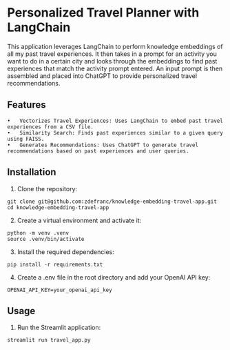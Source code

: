 # Personalized Travel Planner with LangChain

This application leverages LangChain to perform knowledge embeddings of all my past travel experiences. 
It then takes in a prompt for an activity you want to do in a certain city and looks through the embeddings to find past experiences that match the activity prompt entered. 
An input prompt is then assembled and placed into ChatGPT to provide personalized travel recommendations.

## Features

	•	Vectorizes Travel Experiences: Uses LangChain to embed past travel experiences from a CSV file.
	•	Similarity Search: Finds past experiences similar to a given query using FAISS.
	•	Generates Recommendations: Uses ChatGPT to generate travel recommendations based on past experiences and user queries.

## Installation

1.	Clone the repository:
```
git clone git@github.com:zdefranc/knowledge-embedding-travel-app.git
cd knowledge-embedding-travel-app
```

2. Create a virtual environment and activate it:
```
python -m venv .venv
source .venv/bin/activate
```

3. Install the required dependencies:
```
pip install -r requirements.txt
```

4. Create a .env file in the root directory and add your OpenAI API key:
```
OPENAI_API_KEY=your_openai_api_key
```

## Usage

1.	Run the Streamlit application:
```
streamlit run travel_app.py
```




